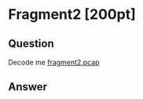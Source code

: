 # Fragment2 [200pt]

## Question

Decode me
[fragment2.pcap](https://github.com/AkashiSN/SECCON2015-Online-CTF/raw/master/q12/fragment2.pcap)

## Answer
